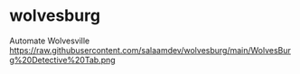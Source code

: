 # wolvesburg
Automate Wolvesville
https://raw.githubusercontent.com/salaamdev/wolvesburg/main/WolvesBurg%20Detective%20Tab.png
